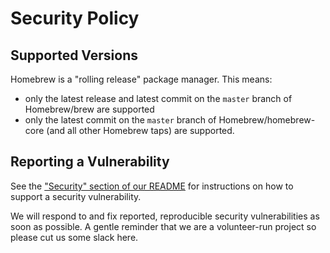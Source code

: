 # Security Policy

## Supported Versions

Homebrew is a "rolling release" package manager. This means:

- only the latest release and latest commit on the `master` branch of Homebrew/brew are supported
- only the latest commit on the `master` branch of Homebrew/homebrew-core (and all other Homebrew taps) are supported.

## Reporting a Vulnerability

See the ["Security" section of our README](https://github.com/Homebrew/brew/blob/master/README.md#security) for instructions on how to support a security vulnerability.

We will respond to and fix reported, reproducible security vulnerabilities as soon as possible. A gentle reminder that we are a volunteer-run project so please cut us some slack here.
